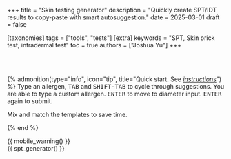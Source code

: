 +++
title = "Skin testing generator"
description = "Quickly create SPT/IDT results to copy-paste with smart autosuggestion."
date = 2025-03-01
draft = false

[taxonomies]
tags = ["tools", "tests"]
[extra]
keywords = "SPT, Skin prick test, intradermal test"
toc = true
authors = ["Joshua Yu"]
+++

</br>
</br>

{% admonition(type="info", icon="tip", title="Quick start. See <a href='/tools/resources/spt-generator-instructions/' ><i>instructions</i></a>") %}
Type an allergen, <kbd><kbd>TAB</kbd></kbd> and <kbd><kbd>SHIFT-TAB</kbd></kbd> to cycle through suggestions. You are able to type a custom allergen. <kbd><kbd>ENTER</kbd></kbd> to move to diameter input. <kbd><kbd>ENTER</kbd></kbd> again to submit.

Mix and match the templates to save time.

{% end %}

{{ mobile_warning() }}
<br>
{{ spt_generator() }}
